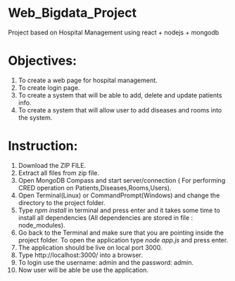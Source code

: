 # Web_Bigdata_Project
Project based on Hospital Management using react + nodejs + mongodb

# Objectives:
1. To create a web page for hospital management.
2. To create login page.
3. To create a system that will be able to add, delete and update patients info.
4. To create a system that will allow user to add diseases and rooms into the system.

# Instruction:
1. Download the ZIP FILE.
2. Extract all files from zip file.
3. Open MongoDB Compass and start server/connection ( For performing CRED operation on Patients,Diseases,Rooms,Users).
4. Open Terminal(Linux) or CommandPrompt(Windows) and change the directory to the project folder.
5. Type *npm install* in terminal and press enter and it takes some time to install all dependencies (All dependencies are stored in file : node_modules).
6. Go back to the Terminal  and make sure that you are pointing inside the project folder. To open the application type *node app.js* and press enter.
7. The application should be live on local port 3000.
8. Type http://localhost:3000/ into a browser. 
9. To login use the username: admin and the password: admin.
10. Now user will be able be use the application.
